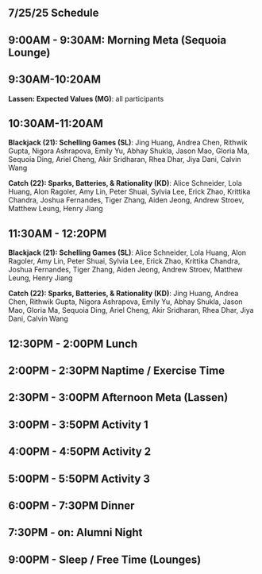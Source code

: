 ## 7/25/25 Schedule

## 9:00AM - 9:30AM: Morning Meta (Sequoia Lounge)
## 9:30AM-10:20AM

**Lassen: Expected Values (MG)**: all participants

## 10:30AM-11:20AM

**Blackjack (21): Schelling Games (SL)**: Jing Huang, Andrea Chen, Rithwik Gupta, Nigora Ashrapova, Emily Yu, Abhay Shukla, Jason Mao, Gloria Ma, Sequoia Ding, Ariel Cheng, Akir Sridharan, Rhea Dhar, Jiya Dani, Calvin Wang

**Catch (22): Sparks, Batteries, & Rationality (KD)**: Alice Schneider, Lola Huang, Alon Ragoler, Amy Lin, Peter Shuai, Sylvia Lee, Erick Zhao, Krittika Chandra, Joshua Fernandes, Tiger Zhang, Aiden Jeong, Andrew Stroev, Matthew Leung, Henry Jiang

## 11:30AM - 12:20PM

**Blackjack (21): Schelling Games (SL)**: Alice Schneider, Lola Huang, Alon Ragoler, Amy Lin, Peter Shuai, Sylvia Lee, Erick Zhao, Krittika Chandra, Joshua Fernandes, Tiger Zhang, Aiden Jeong, Andrew Stroev, Matthew Leung, Henry Jiang

**Catch (22): Sparks, Batteries, & Rationality (KD)**: Jing Huang, Andrea Chen, Rithwik Gupta, Nigora Ashrapova, Emily Yu, Abhay Shukla, Jason Mao, Gloria Ma, Sequoia Ding, Ariel Cheng, Akir Sridharan, Rhea Dhar, Jiya Dani, Calvin Wang

## 12:30PM - 2:00PM Lunch
## 2:00PM - 2:30PM Naptime / Exercise Time
## 2:30PM - 3:00PM Afternoon Meta (Lassen)
## 3:00PM - 3:50PM Activity 1
## 4:00PM - 4:50PM Activity 2
## 5:00PM - 5:50PM Activity 3
## 6:00PM - 7:30PM Dinner
## 7:30PM - on: Alumni Night
## 9:00PM - Sleep / Free Time (Lounges)
